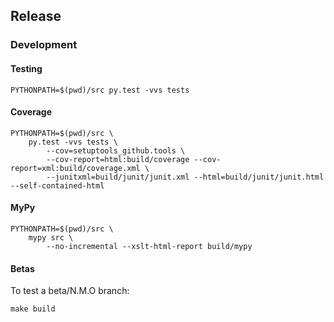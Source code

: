 ## Release

### Development

#### Testing
```
PYTHONPATH=$(pwd)/src py.test -vvs tests
```

#### Coverage
```
PYTHONPATH=$(pwd)/src \
    py.test -vvs tests \
        --cov=setuptools_github.tools \
        --cov-report=html:build/coverage --cov-report=xml:build/coverage.xml \
        --junitxml=build/junit/junit.xml --html=build/junit/junit.html --self-contained-html
```

#### MyPy
```
PYTHONPATH=$(pwd)/src \
    mypy src \
        --no-incremental --xslt-html-report build/mypy
```


#### Betas
To test a beta/N.M.O branch:
```
make build
```


